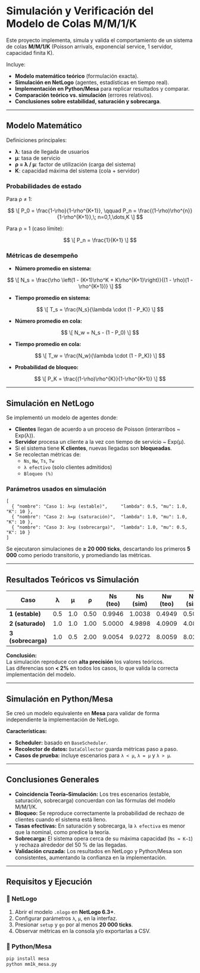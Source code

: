 # Simulación y Verificación del Modelo de Colas M/M/1/K

Este proyecto implementa, simula y valida el comportamiento de un sistema de colas **M/M/1/K** (Poisson arrivals, exponencial service, 1 servidor, capacidad finita K).  

Incluye:
-  **Modelo matemático teórico** (formulación exacta).
-  **Simulación en NetLogo** (agentes, estadísticas en tiempo real).
-  **Implementación en Python/Mesa** para replicar resultados y comparar.
-  **Comparación teórico vs. simulación** (errores relativos).
-  **Conclusiones sobre estabilidad, saturación y sobrecarga**.

---

##  Modelo Matemático 

Definiciones principales:

- **λ**: tasa de llegada de usuarios  
- **μ**: tasa de servicio  
- **ρ = λ / μ**: factor de utilización (carga del sistema)  
- **K**: capacidad máxima del sistema (cola + servidor)  

### Probabilidades de estado

Para ρ ≠ 1:

$$
\[
P_0 = \frac{1-\rho}{1-\rho^{K+1}}, \qquad
P_n = \frac{(1-\rho)\rho^{n}}{1-\rho^{K+1}},\; n=0,1,\dots,K
\]
$$

Para ρ = 1 (caso límite):

$$
\[
P_n = \frac{1}{K+1}
\]
$$


### Métricas de desempeño

- **Número promedio en sistema:**

$$
\[
N_s = \frac{\rho \left(1 - (K+1)\rho^K + K\rho^{K+1}\right)}{(1 - \rho)(1 - \rho^{K+1})}
\]
$$

- **Tiempo promedio en sistema:**

$$
\[
T_s = \frac{N_s}{\lambda \cdot (1 - P_K)}
\]
$$


- **Número promedio en cola:**

$$
\[
N_w = N_s - (1 - P_0)
\]
$$

- **Tiempo promedio en cola:**

$$
\[
T_w = \frac{N_w}{\lambda \cdot (1 - P_K)}
\]
$$

- **Probabilidad de bloqueo:**

$$
\[
P_K = \frac{(1-\rho)\rho^{K}}{1-\rho^{K+1}}
\]
$$

---

##  Simulación en NetLogo

Se implementó un modelo de agentes donde:
- **Clientes** llegan de acuerdo a un proceso de Poisson (interarribos ~ Exp(λ)).
- **Servidor** procesa un cliente a la vez con tiempo de servicio ~ Exp(μ).
- Si el sistema tiene **K clientes**, nuevas llegadas son **bloqueadas**.
- Se recolectan métricas de:
  - `Ns`, `Nw`, `Ts`, `Tw`
  - `λ efectivo` (solo clientes admitidos)
  - `Bloqueo (%)`

### Parámetros usados en simulación

```jsonc
[
  { "nombre": "Caso 1: λ<μ (estable)",     "lambda": 0.5, "mu": 1.0, "K": 10 },
  { "nombre": "Caso 2: λ=μ (saturación)",  "lambda": 1.0, "mu": 1.0, "K": 10 },
  { "nombre": "Caso 3: λ>μ (sobrecarga)",  "lambda": 1.0, "mu": 0.5, "K": 10 }
]
```

Se ejecutaron simulaciones de **≥ 20 000 ticks**, descartando los primeros **5 000** como periodo transitorio, y promediando las métricas.

---

##  Resultados Teóricos vs Simulación

| Caso            | λ   | μ   | ρ   | Ns (teo) | Ns (sim) | Nw (teo) | Nw (sim) | Ts (teo) | Ts (sim) | Tw (teo) | Tw (sim) | Pk (teo) | Pk (sim) |
|-----------------|-----|-----|-----|----------|----------|----------|----------|----------|----------|----------|----------|----------|----------|
| **1 (estable)** | 0.5 | 1.0 | 0.50 | 0.9946  | 1.0038  | 0.4949  | 0.5022  | 1.9902  | 2.0234  | 0.9902  | 1.0122  | 0.05%   | 0.01%   |
| **2 (saturado)**| 1.0 | 1.0 | 1.00 | 5.0000  | 4.9898  | 4.0909  | 4.0823  | 5.5000  | 5.5149  | 4.5000  | 4.5119  | 9.09%   | 9.07%   |
| **3 (sobrecarga)**| 1.0 | 0.5 | 2.00 | 9.0054  | 9.0272  | 8.0059  | 8.0279  | 18.0196 | 18.1289 | 16.0196 | 16.1221 | 50.02%  | 50.4%   |

 **Conclusión:**  
La simulación reproduce con **alta precisión** los valores teóricos.  
Las diferencias son **< 2%** en todos los casos, lo que valida la correcta implementación del modelo.

---

##  Simulación en Python/Mesa

Se creó un modelo equivalente en **Mesa** para validar de forma independiente la implementación de NetLogo.

**Características:**
-  **Scheduler:** basado en `BaseScheduler`.  
-  **Recolector de datos:** `DataCollector` guarda métricas paso a paso.  
-  **Casos de prueba:** incluye escenarios para `λ < μ`, `λ = μ` y `λ > μ`.  

---

##  Conclusiones Generales

- **Coincidencia Teoría–Simulación:** Los tres escenarios (estable, saturación, sobrecarga) concuerdan con las fórmulas del modelo M/M/1/K.  
- **Bloqueo:** Se reproduce correctamente la probabilidad de rechazo de clientes cuando el sistema está lleno.  
- **Tasas efectivas:** En saturación y sobrecarga, la `λ efectiva` es menor que la nominal, como predice la teoría.  
- **Sobrecarga:** El sistema opera cerca de su máxima capacidad (`Ns ≈ K−1`) y rechaza alrededor del 50 % de las llegadas.  
- **Validación cruzada:** Los resultados en NetLogo y Python/Mesa son consistentes, aumentando la confianza en la implementación.  

---

##  Requisitos y Ejecución

### 🔹 NetLogo
1. Abrir el modelo `.nlogo` en **NetLogo 6.3+**.  
2. Configurar parámetros `λ`, `μ`, en la interfaz.  
3. Presionar `setup` y `go` por al menos **20 000 ticks**.  
4. Observar métricas en la consola y/o exportarlas a CSV.  

### 🔹 Python/Mesa

```bash
pip install mesa
python mm1k_mesa.py



